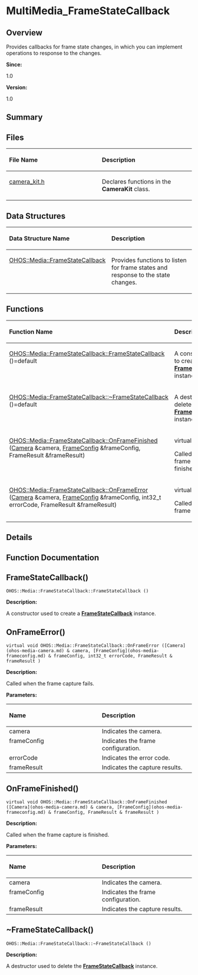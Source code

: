 # MultiMedia\_FrameStateCallback<a name="EN-US_TOPIC_0000001055078093"></a>

## **Overview**<a name="section2046834183084827"></a>

Provides callbacks for frame state changes, in which you can implement operations to response to the changes. 

**Since:**

1.0

**Version:**

1.0

## **Summary**<a name="section1831333501084827"></a>

## Files<a name="files"></a>

<a name="table1040951573084827"></a>
<table><thead align="left"><tr id="row896848536084827"><th class="cellrowborder" valign="top" width="50%" id="mcps1.1.3.1.1"><p id="p240668431084827"><a name="p240668431084827"></a><a name="p240668431084827"></a>File Name</p>
</th>
<th class="cellrowborder" valign="top" width="50%" id="mcps1.1.3.1.2"><p id="p58639810084827"><a name="p58639810084827"></a><a name="p58639810084827"></a>Description</p>
</th>
</tr>
</thead>
<tbody><tr id="row1128766948084827"><td class="cellrowborder" valign="top" width="50%" headers="mcps1.1.3.1.1 "><p id="p1866332840084827"><a name="p1866332840084827"></a><a name="p1866332840084827"></a><a href="camera_kit-h.md">camera_kit.h</a></p>
</td>
<td class="cellrowborder" valign="top" width="50%" headers="mcps1.1.3.1.2 "><p id="p1846064823084827"><a name="p1846064823084827"></a><a name="p1846064823084827"></a>Declares functions in the <strong id="b688211481084827"><a name="b688211481084827"></a><a name="b688211481084827"></a>CameraKit</strong> class. </p>
</td>
</tr>
</tbody>
</table>

## Data Structures<a name="nested-classes"></a>

<a name="table1924439737084827"></a>
<table><thead align="left"><tr id="row2115939018084827"><th class="cellrowborder" valign="top" width="50%" id="mcps1.1.3.1.1"><p id="p842971279084827"><a name="p842971279084827"></a><a name="p842971279084827"></a>Data Structure Name</p>
</th>
<th class="cellrowborder" valign="top" width="50%" id="mcps1.1.3.1.2"><p id="p1849716536084827"><a name="p1849716536084827"></a><a name="p1849716536084827"></a>Description</p>
</th>
</tr>
</thead>
<tbody><tr id="row1058974826084827"><td class="cellrowborder" valign="top" width="50%" headers="mcps1.1.3.1.1 "><p id="p288468808084827"><a name="p288468808084827"></a><a name="p288468808084827"></a><a href="ohos-media-framestatecallback.md">OHOS::Media::FrameStateCallback</a></p>
</td>
<td class="cellrowborder" valign="top" width="50%" headers="mcps1.1.3.1.2 "><p id="p2005237177084827"><a name="p2005237177084827"></a><a name="p2005237177084827"></a>Provides functions to listen for frame states and response to the state changes. </p>
</td>
</tr>
</tbody>
</table>

## Functions<a name="func-members"></a>

<a name="table12054418084827"></a>
<table><thead align="left"><tr id="row1142451324084827"><th class="cellrowborder" valign="top" width="50%" id="mcps1.1.3.1.1"><p id="p277909438084827"><a name="p277909438084827"></a><a name="p277909438084827"></a>Function Name</p>
</th>
<th class="cellrowborder" valign="top" width="50%" id="mcps1.1.3.1.2"><p id="p212247278084827"><a name="p212247278084827"></a><a name="p212247278084827"></a>Description</p>
</th>
</tr>
</thead>
<tbody><tr id="row2027795754084827"><td class="cellrowborder" valign="top" width="50%" headers="mcps1.1.3.1.1 "><p id="p551971445084827"><a name="p551971445084827"></a><a name="p551971445084827"></a><a href="multimedia_framestatecallback.md#gab2557f65a2744911b66361a895450d67">OHOS::Media::FrameStateCallback::FrameStateCallback</a> ()=default</p>
</td>
<td class="cellrowborder" valign="top" width="50%" headers="mcps1.1.3.1.2 "><p id="p105247551084827"><a name="p105247551084827"></a><a name="p105247551084827"></a> </p>
<p id="p2097068793084827"><a name="p2097068793084827"></a><a name="p2097068793084827"></a>A constructor used to create a <strong id="b977980007084827"><a name="b977980007084827"></a><a name="b977980007084827"></a><a href="ohos-media-framestatecallback.md">FrameStateCallback</a></strong> instance. </p>
</td>
</tr>
<tr id="row1836263861084827"><td class="cellrowborder" valign="top" width="50%" headers="mcps1.1.3.1.1 "><p id="p1718040287084827"><a name="p1718040287084827"></a><a name="p1718040287084827"></a><a href="multimedia_framestatecallback.md#gad9ee33e328b523316313b79979b93abb">OHOS::Media::FrameStateCallback::~FrameStateCallback</a> ()=default</p>
</td>
<td class="cellrowborder" valign="top" width="50%" headers="mcps1.1.3.1.2 "><p id="p104659010084827"><a name="p104659010084827"></a><a name="p104659010084827"></a> </p>
<p id="p1594079193084827"><a name="p1594079193084827"></a><a name="p1594079193084827"></a>A destructor used to delete the <strong id="b256911568084827"><a name="b256911568084827"></a><a name="b256911568084827"></a><a href="ohos-media-framestatecallback.md">FrameStateCallback</a></strong> instance. </p>
</td>
</tr>
<tr id="row1503464953084827"><td class="cellrowborder" valign="top" width="50%" headers="mcps1.1.3.1.1 "><p id="p1699295248084827"><a name="p1699295248084827"></a><a name="p1699295248084827"></a><a href="multimedia_framestatecallback.md#gaad7c0bd2d27255a8b63d0f5fb75f3b1e">OHOS::Media::FrameStateCallback::OnFrameFinished</a> (<a href="ohos-media-camera.md">Camera</a> &amp;camera, <a href="ohos-media-frameconfig.md">FrameConfig</a> &amp;frameConfig, FrameResult &amp;frameResult)</p>
</td>
<td class="cellrowborder" valign="top" width="50%" headers="mcps1.1.3.1.2 "><p id="p1967267656084827"><a name="p1967267656084827"></a><a name="p1967267656084827"></a>virtual void </p>
<p id="p860467529084827"><a name="p860467529084827"></a><a name="p860467529084827"></a>Called when the frame capture is finished. </p>
</td>
</tr>
<tr id="row1659002539084827"><td class="cellrowborder" valign="top" width="50%" headers="mcps1.1.3.1.1 "><p id="p206946399084827"><a name="p206946399084827"></a><a name="p206946399084827"></a><a href="multimedia_framestatecallback.md#ga8692c0a7433e0a98b6a6e364081c3b6a">OHOS::Media::FrameStateCallback::OnFrameError</a> (<a href="ohos-media-camera.md">Camera</a> &amp;camera, <a href="ohos-media-frameconfig.md">FrameConfig</a> &amp;frameConfig, int32_t errorCode, FrameResult &amp;frameResult)</p>
</td>
<td class="cellrowborder" valign="top" width="50%" headers="mcps1.1.3.1.2 "><p id="p1781113597084827"><a name="p1781113597084827"></a><a name="p1781113597084827"></a>virtual void </p>
<p id="p2122017245084827"><a name="p2122017245084827"></a><a name="p2122017245084827"></a>Called when the frame capture fails. </p>
</td>
</tr>
</tbody>
</table>

## **Details**<a name="section1573313800084827"></a>

## **Function Documentation**<a name="section707433427084827"></a>

## FrameStateCallback\(\)<a name="gab2557f65a2744911b66361a895450d67"></a>

```
OHOS::Media::FrameStateCallback::FrameStateCallback ()
```

 **Description:**

A constructor used to create a  **[FrameStateCallback](ohos-media-framestatecallback.md)**  instance. 

## OnFrameError\(\)<a name="ga8692c0a7433e0a98b6a6e364081c3b6a"></a>

```
virtual void OHOS::Media::FrameStateCallback::OnFrameError ([Camera](ohos-media-camera.md) & camera, [FrameConfig](ohos-media-frameconfig.md) & frameConfig, int32_t errorCode, FrameResult & frameResult )
```

 **Description:**

Called when the frame capture fails. 

**Parameters:**

<a name="table975786160084827"></a>
<table><thead align="left"><tr id="row387030947084827"><th class="cellrowborder" valign="top" width="50%" id="mcps1.1.3.1.1"><p id="p1971180708084827"><a name="p1971180708084827"></a><a name="p1971180708084827"></a>Name</p>
</th>
<th class="cellrowborder" valign="top" width="50%" id="mcps1.1.3.1.2"><p id="p170538246084827"><a name="p170538246084827"></a><a name="p170538246084827"></a>Description</p>
</th>
</tr>
</thead>
<tbody><tr id="row830284243084827"><td class="cellrowborder" valign="top" width="50%" headers="mcps1.1.3.1.1 ">camera</td>
<td class="cellrowborder" valign="top" width="50%" headers="mcps1.1.3.1.2 ">Indicates the camera. </td>
</tr>
<tr id="row1917641691084827"><td class="cellrowborder" valign="top" width="50%" headers="mcps1.1.3.1.1 ">frameConfig</td>
<td class="cellrowborder" valign="top" width="50%" headers="mcps1.1.3.1.2 ">Indicates the frame configuration. </td>
</tr>
<tr id="row1158203102084827"><td class="cellrowborder" valign="top" width="50%" headers="mcps1.1.3.1.1 ">errorCode</td>
<td class="cellrowborder" valign="top" width="50%" headers="mcps1.1.3.1.2 ">Indicates the error code. </td>
</tr>
<tr id="row961736205084827"><td class="cellrowborder" valign="top" width="50%" headers="mcps1.1.3.1.1 ">frameResult</td>
<td class="cellrowborder" valign="top" width="50%" headers="mcps1.1.3.1.2 ">Indicates the capture results. </td>
</tr>
</tbody>
</table>

## OnFrameFinished\(\)<a name="gaad7c0bd2d27255a8b63d0f5fb75f3b1e"></a>

```
virtual void OHOS::Media::FrameStateCallback::OnFrameFinished ([Camera](ohos-media-camera.md) & camera, [FrameConfig](ohos-media-frameconfig.md) & frameConfig, FrameResult & frameResult )
```

 **Description:**

Called when the frame capture is finished. 

**Parameters:**

<a name="table449638316084827"></a>
<table><thead align="left"><tr id="row153019766084827"><th class="cellrowborder" valign="top" width="50%" id="mcps1.1.3.1.1"><p id="p1713938246084827"><a name="p1713938246084827"></a><a name="p1713938246084827"></a>Name</p>
</th>
<th class="cellrowborder" valign="top" width="50%" id="mcps1.1.3.1.2"><p id="p1839403364084827"><a name="p1839403364084827"></a><a name="p1839403364084827"></a>Description</p>
</th>
</tr>
</thead>
<tbody><tr id="row1793905757084827"><td class="cellrowborder" valign="top" width="50%" headers="mcps1.1.3.1.1 ">camera</td>
<td class="cellrowborder" valign="top" width="50%" headers="mcps1.1.3.1.2 ">Indicates the camera. </td>
</tr>
<tr id="row426342815084827"><td class="cellrowborder" valign="top" width="50%" headers="mcps1.1.3.1.1 ">frameConfig</td>
<td class="cellrowborder" valign="top" width="50%" headers="mcps1.1.3.1.2 ">Indicates the frame configuration. </td>
</tr>
<tr id="row1182583855084827"><td class="cellrowborder" valign="top" width="50%" headers="mcps1.1.3.1.1 ">frameResult</td>
<td class="cellrowborder" valign="top" width="50%" headers="mcps1.1.3.1.2 ">Indicates the capture results. </td>
</tr>
</tbody>
</table>

## \~FrameStateCallback\(\)<a name="gad9ee33e328b523316313b79979b93abb"></a>

```
OHOS::Media::FrameStateCallback::~FrameStateCallback ()
```

 **Description:**

A destructor used to delete the  **[FrameStateCallback](ohos-media-framestatecallback.md)**  instance. 

